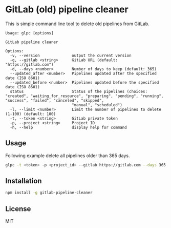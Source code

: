 # GitLab (old) pipeline cleaner

This is simple command line tool to delete old pipelines from GitLab.

```shell
Usage: glpc [options]

GitLab pipeline cleaner

Options:
  -v, --version              output the current version
  -g, --gitlab <string>      GitLab URL (default: "https://gitlab.com")
  -d, --days <number>        Number of days to keep (default: 365)
  --updated_after <number>   Pipelines updated after the specified date (ISO 8601)
  --updated_before <number>  Pipelines updated before the specified date (ISO 8601)
  status                     Status of the pipelines (choices: "created", "waiting_for_resource", "preparing", "pending", "running", "success", "failed", "canceled", "skipped",
                             "manual", "scheduled")
  -l, --limit <number>       Limit the number of pipelines to delete (1-100) (default: 100)
  -t, --token <string>       GitLab private token
  -p, --project <string>     Project ID
  -h, --help                 display help for command
```

## Usage

Following example delete all pipelines older than 365 days.

```bash
glpc -t <token> -p <project_id> --gitlab https://gitlab.com --days 365
```

## Installation

```bash
npm install -g gitlab-pipeline-cleaner
```

## License

MIT